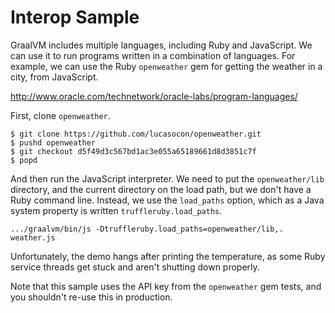 # Interop Sample

GraalVM includes multiple languages, including Ruby and JavaScript. We can use
it to run programs written in a combination of languages. For example, we can
use the Ruby `openweather` gem for getting the weather in a city, from
JavaScript.

http://www.oracle.com/technetwork/oracle-labs/program-languages/

First, clone `openweather`.

```
$ git clone https://github.com/lucasocon/openweather.git
$ pushd openweather
$ git checkout d5f49d3c567bd1ac3e055a65189661d8d3851c7f
$ popd
```

And then run the JavaScript interpreter. We need to put the `openweather/lib`
directory, and the current directory on the load path, but we don't have a Ruby
command line. Instead, we use the `load_paths` option, which as a Java system
property is written `truffleruby.load_paths`.

```
.../graalvm/bin/js -Dtruffleruby.load_paths=openweather/lib,. weather.js
```

Unfortunately, the demo hangs after printing the temperature, as some Ruby
service threads get stuck and aren't shutting down properly.

Note that this sample uses the API key from the `openweather` gem tests, and you
shouldn't re-use this in production.

